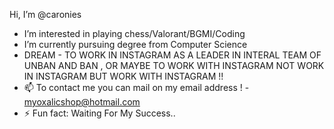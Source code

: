 Hi, I’m @caronies
- I’m interested in playing chess/Valorant/BGMI/Coding
- I’m currently pursuing degree from  Computer Science
- DREAM - TO WORK IN INSTAGRAM AS A LEADER IN INTERAL TEAM OF UNBAN AND BAN , OR MAYBE TO WORK WITH INSTAGRAM NOT WORK IN INSTAGRAM BUT WORK WITH INSTAGRAM !!
- 📫 To contact me you can mail on my email address ! -  myoxalicshop@hotmail.com
- ⚡ Fun fact: Waiting For My Success..

<!---
caronies/caronies is a ✨ special ✨ repository because its `README.md` (this file) appears on your GitHub profile.
You can click the Preview link to take a look at your changes.
--->
